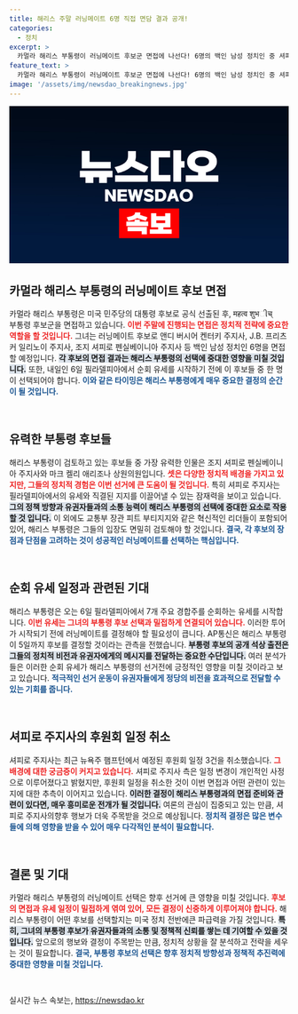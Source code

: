 ```yaml
---
title: 해리스 주말 러닝메이트 6명 직접 면담 결과 공개!
categories:
  - 정치
excerpt: >
  카멀라 해리스 부통령이 러닝메이트 후보군 면접에 나선다! 6명의 백인 남성 정치인 중 셔피로와 켈리가 유력. 과연 누가 그녀의 새로운 파트너로 선정될까? 필라델피아에서의 첫 공개 석상은 긴장감을 더하고 있다!
feature_text: >
  카멀라 해리스 부통령이 러닝메이트 후보군 면접에 나선다! 6명의 백인 남성 정치인 중 셔피로와 켈리가 유력. 과연 누가 그녀의 새로운 파트너로 선정될까? 필라델피아에서의 첫 공개 석상은 긴장감을 더하고 있다!
image: '/assets/img/newsdao_breakingnews.jpg'
---
```


<p><img src="/assets/img/newsdao_breakingnews.jpg" alt="pcversion 속보" /></p>

<h2 data-ke-size="size26">카멀라 해리스 부통령의 러닝메이트 후보 면접</h2>

<p data-ke-size="size16">카멀라 해리스 부통령은 미국 민주당의 대통령 후보로 공식 선출된 후, महत्व शुभીच्<br>부통령 후보군을 면접하고 있습니다. <b><span style="color: #ee2323;">이번 주말에 진행되는 면접은 정치적 전략에 중요한 역할을 할 것입니다.</span></b> 그녀는 러닝메이트 후보로 앤디 버시어 켄터키 주지사, J.B. 프리츠커 일리노이 주지사, 조지 셔피로 펜실베이니아 주지사 등 백인 남성 정치인 6명을 면접할 예정입니다. <b><span style="background-color: #21538527;">각 후보의 면접 결과는 해리스 부통령의 선택에 중대한 영향을 미칠 것입니다.</span></b> 또한, 내일인 6일 필라델피아에서 순회 유세를 시작하기 전에 이 후보들 중 한 명이 선택되어야 합니다. <b><span style="color: #1a5490;">이와 같은 타이밍은 해리스 부통령에게 매우 중요한 결정의 순간이 될 것입니다.</span></b></p>

<p data-ke-size="size16">&nbsp;</p>

<h2 data-ke-size="size26">유력한 부통령 후보들</h2>

<p data-ke-size="size16">해리스 부통령이 검토하고 있는 후보들 중 가장 유력한 인물은 조지 셔피로 펜실베이니아 주지사와 마크 켈리 애리조나 상원의원입니다. <b><span style="color: #ee2323;">셋은 다양한 정치적 배경을 가지고 있지만, 그들의 정치적 경험은 이번 선거에 큰 도움이 될 것입니다.</span></b> 특히 셔피로 주지사는 필라델피아에서의 유세와 직결된 지지를 이끌어낼 수 있는 잠재력을 보이고 있습니다. <b><span style="background-color: #21538527;">그의 정책 방향과 유권자들과의 소통 능력이 해리스 부통령의 선택에 중대한 요소로 작용할 것 입니다.</span></b> 이 외에도 교통부 장관 피트 부티지지와 같은 혁신적인 리더들이 포함되어 있어, 해리스 부통령은 그들의 입장도 면밀히 검토해야 할 것입니다. <b><span style="color: #1a5490;">결국, 각 후보의 장점과 단점을 고려하는 것이 성공적인 러닝메이트를 선택하는 핵심입니다.</span></b></p>

<p data-ke-size="size16">&nbsp;</p>

<h2 data-ke-size="size26">순회 유세 일정과 관련된 기대</h2>

<p data-ke-size="size16">해리스 부통령은 오는 6일 필라델피아에서 7개 주요 경합주를 순회하는 유세를 시작합니다. <b><span style="color: #ee2323;">이번 유세는 그녀의 부통령 후보 선택과 밀접하게 연결되어 있습니다.</span></b> 이러한 투어가 시작되기 전에 러닝메이트를 결정해야 할 필요성이 큽니다. AP통신은 해리스 부통령이 5일까지 후보를 결정할 것이라는 관측을 전했습니다. <b><span style="background-color: #21538527;">부통령 후보의 공개 석상 출전은 그들의 정치적 비전과 유권자에게의 메시지를 전달하는 중요한 수단입니다.</span></b> 여러 분석가들은 이러한 순회 유세가 해리스 부통령의 선거전에 긍정적인 영향을 미칠 것이라고 보고 있습니다. <b><span style="color: #1a5490;">적극적인 선거 운동이 유권자들에게 정당의 비전을 효과적으로 전달할 수 있는 기회를 줍니다.</span></b></p>

<p data-ke-size="size16">&nbsp;</p>

<h2 data-ke-size="size26">셔피로 주지사의 후원회 일정 취소</h2>

<p data-ke-size="size16">셔피로 주지사는 최근 뉴욕주 햄프턴에서 예정된 후원회 일정 3건을 취소했습니다. <b><span style="color: #ee2323;">그 배경에 대한 궁금증이 커지고 있습니다.</span></b> 셔피로 주지사 측은 일정 변경이 개인적인 사정으로 이루어졌다고 밝혔지만, 후원회 일정을 취소한 것이 이번 면접과 어떤 관련이 있는지에 대한 추측이 이어지고 있습니다. <b><span style="background-color: #21538527;">이러한 결정이 해리스 부통령과의 면접 준비와 관련이 있다면, 매우 흥미로운 전개가 될 것입니다.</span></b> 여론의 관심이 집중되고 있는 만큼, 셔피로 주지사의향후 행보가 더욱 주목받을 것으로 예상됩니다. <b><span style="color: #1a5490;">정치적 결정은 많은 변수들에 의해 영향을 받을 수 있어 매우 다각적인 분석이 필요합니다.</span></b></p>

<p data-ke-size="size16">&nbsp;</p>

<h2 data-ke-size="size26">결론 및 기대</h2>

<p data-ke-size="size16">카멀라 해리스 부통령의 러닝메이트 선택은 향후 선거에 큰 영향을 미칠 것입니다. <b><span style="color: #ee2323;">후보의 면접과 유세 일정이 밀접하게 엮여 있어, 모든 결정이 신중하게 이루어져야 합니다.</span></b> 해리스 부통령이 어떤 후보를 선택할지는 미국 정치 전반에큰 파급력을 가질 것입니다. <b><span style="background-color: #21538527;">특히, 그녀의 부통령 후보가 유권자들과의 소통 및 정책적 신뢰를 쌓는 데 기여할 수 있을 것입니다.</span></b> 앞으로의 행보와 결정이 주목받는 만큼, 정치적 상황을 잘 분석하고 전략을 세우는 것이 필요합니다. <b><span style="color: #1a5490;">결국, 부통령 후보의 선택은 향후 정치적 방향성과 정책적 추진력에 중대한 영향을 미칠 것입니다.</span></b></p>

<p data-ke-size="size16">&nbsp;</p>
실시간 뉴스 속보는, <a href="https://newsdao.kr" rel="dofollow">https://newsdao.kr</a>


